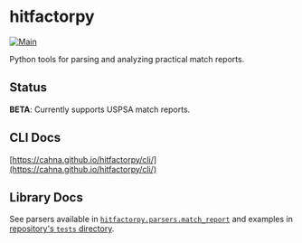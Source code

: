 # hitfactorpy

[![Main](https://github.com/cahna/hitfactorpy/actions/workflows/main.yaml/badge.svg)](https://github.com/cahna/hitfactorpy/actions/workflows/main.yaml)

Python tools for parsing and analyzing practical match reports.

## Status

**BETA**: Currently supports USPSA match reports.

## CLI Docs

[https://cahna.github.io/hitfactorpy/cli/](https://cahna.github.io/hitfactorpy/cli/)

## Library Docs

See parsers available in [`hitfactorpy.parsers.match_report`](https://github.com/cahna/hitfactorpy/tree/main/hitfactorpy/parsers/match_report) and examples in [repository's `tests` directory](https://github.com/cahna/hitfactorpy/tree/main/tests).
